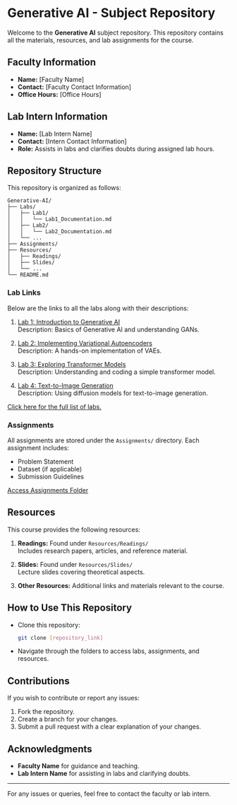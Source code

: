 # Generative AI - Subject Repository

Welcome to the **Generative AI** subject repository. This repository contains all the materials, resources, and lab assignments for the course.

## Faculty Information
- **Name:** [Faculty Name]  
- **Contact:** [Faculty Contact Information]  
- **Office Hours:** [Office Hours]

## Lab Intern Information
- **Name:** [Lab Intern Name]  
- **Contact:** [Intern Contact Information]  
- **Role:** Assists in labs and clarifies doubts during assigned lab hours.

## Repository Structure
This repository is organized as follows:

```
Generative-AI/
├── Labs/
│   ├── Lab1/
│   │   └── Lab1_Documentation.md
│   ├── Lab2/
│   │   └── Lab2_Documentation.md
│   └── ...
├── Assignments/
├── Resources/
│   ├── Readings/
│   ├── Slides/
│   └── ...
└── README.md
```

### Lab Links
Below are the links to all the labs along with their descriptions:

1. [Lab 1: Introduction to Generative AI](./Labs/Lab1/Lab1_Documentation.md)  
   Description: Basics of Generative AI and understanding GANs.

2. [Lab 2: Implementing Variational Autoencoders](./Labs/Lab2/Lab2_Documentation.md)  
   Description: A hands-on implementation of VAEs.

3. [Lab 3: Exploring Transformer Models](./Labs/Lab3/Lab3_Documentation.md)  
   Description: Understanding and coding a simple transformer model.

4. [Lab 4: Text-to-Image Generation](./Labs/Lab4/Lab4_Documentation.md)  
   Description: Using diffusion models for text-to-image generation.

[Click here for the full list of labs.](./Labs/)

### Assignments
All assignments are stored under the `Assignments/` directory. Each assignment includes:
- Problem Statement
- Dataset (if applicable)
- Submission Guidelines

[Access Assignments Folder](./Assignments/)

## Resources
This course provides the following resources:

1. **Readings:** Found under `Resources/Readings/`  
   Includes research papers, articles, and reference material.

2. **Slides:** Found under `Resources/Slides/`  
   Lecture slides covering theoretical aspects.

3. **Other Resources:** Additional links and materials relevant to the course.

## How to Use This Repository
- Clone this repository:  
  ```bash
  git clone [repository_link]
  ```
- Navigate through the folders to access labs, assignments, and resources.

## Contributions
If you wish to contribute or report any issues:
1. Fork the repository.
2. Create a branch for your changes.
3. Submit a pull request with a clear explanation of your changes.

## Acknowledgments
- **Faculty Name** for guidance and teaching.
- **Lab Intern Name** for assisting in labs and clarifying doubts.

---
For any issues or queries, feel free to contact the faculty or lab intern.
